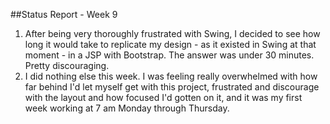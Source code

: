 ##Status Report - Week 9

1. After being very thoroughly frustrated with Swing, I decided to see how long it would take to replicate my design - as it existed in Swing at that moment - in a JSP with Bootstrap. The answer was under 30 minutes. Pretty discouraging.
1. I did nothing else this week. I was feeling really overwhelmed with how far behind I'd let myself get with this project, frustrated and discourage with the layout and how focused I'd gotten on it, and it was my first week working at 7 am Monday through Thursday.
